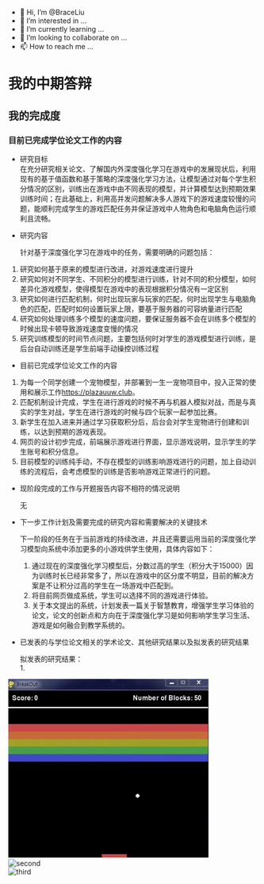 - 👋 Hi, I’m @BraceLiu
- 👀 I’m interested in ...
- 🌱 I’m currently learning ...
- 💞️ I’m looking to collaborate on ...
- 📫 How to reach me ...

# 我的中期答辩

## 我的完成度

### 目前已完成学位论文工作的内容
* 研究目标  
    在充分研究相关论文、了解国内外深度强化学习在游戏中的发展现状后，利用现有的基于值函数和基于策略的深度强化学习方法，让模型通过对每个学生积分情况的区别，训练出在游戏中由不同表现的模型，并计算模型达到预期效果训练时间；在此基础上，利用高并发问题解决多人游戏下的游戏速度较慢的问题，能顺利完成学生的游戏匹配任务并保证游戏中人物角色和电脑角色运行顺利且流畅。   
  
* 研究内容     
      
    针对基于深度强化学习在游戏中的任务，需要明确的问题包括：  
1.	研究如何基于原来的模型进行改进，对游戏速度进行提升  
2.	研究如何对不同学生、不同积分的模型进行训练，针对不同的积分模型，如何差异化游戏模型，使得模型在游戏中的表现根据积分情况有一定区别    
3.	研究如何进行匹配机制，何时出现玩家与玩家的匹配，何时出现学生与电脑角色的匹配，匹配时如何设置玩家上限，要基于服务器的可容纳量进行匹配  
4.	研究如何处理训练多个模型的速度问题，要保证服务器不会在训练多个模型的时候出现卡顿导致游戏速度变慢的情况  
5.	研究训练模型的时间节点问题，主要包括何时对学生的游戏模型进行训练，是后台自动训练还是学生前端手动操控训练过程    

* 目前已完成学位论文工作的内容
1.  为每一个同学创建一个宠物模型，并部署到一生一宠物项目中，投入正常的使用和展示工作<https://plazauuw.club>。  
2.  匹配机制设计完成，学生在进行游戏的时候不再与机器人模拟对战，而是与真实的学生对战，学生在进行游戏的时候与四个玩家一起参加比赛。  
3.  新学生在加入进来并通过学习获取积分后，后台会对学生宠物进行创建和训练，以达到预期的游戏表现。  
4.  网页的设计初步完成，前端展示游戏进行界面，显示游戏说明，显示学生的学生账号和积分信息。  
5.  目前模型的训练纯手动，不存在模型的训练影响游戏进行的问题，加上自动训练的流程后，会考虑模型的训练是否影响游戏正常进行的问题。  

* 现阶段完成的工作与开题报告内容不相符的情况说明  
  
  无  

* 下一步工作计划及需要完成的研究内容和需要解决的关键技术
  
  下一阶段的任务在于当前游戏的持续改进，并且还需要运用当前的深度强化学习模型向系统中添加更多的小游戏供学生使用，具体内容如下：  
  
  1.  通过现在的深度强化学习模型后，分数过高的学生（积分大于15000）因为训练时长已经非常多了，所以在游戏中的区分度不明显，目前的解决方案是不让积分过高的学生在一场游戏中匹配到。  
  2.  将目前网页做成系统，学生可以选择不同的游戏进行体验。  
  3.  关于本文提出的系统，计划发表一篇关于智慧教育，增强学生学习体验的论文，论文的创新点和方向在于深度强化学习是如何影响学生学习生活、游戏是如何融合到教学系统的。  
  
* 已发表的与学位论文相关的学术论文、其他研究结果以及拟发表的研究结果  
    
  拟发表的研究结果：  
  1. 














![first](https://github.com/Kyushik/DRL/raw/master/Image/breakout.gif)  
![second](https://github.com/Kyushik/DRL/raw/master/DQN_GAMES/pong.PNG)  
![third](https://github.com/Kyushik/DRL/blob/master/DQN_GAMES/tetris.PNG)


















<!---
BraceLiu/BraceLiu is a ✨ special ✨ repository because its `README.md` (this file) appears on your GitHub profile.
You can click the Preview link to take a look at your changes.
--->
